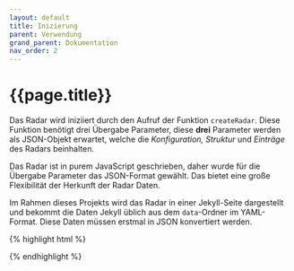 ```yaml
---
layout: default
title: Inizierung
parent: Verwendung
grand_parent: Dokumentation
nav_order: 2
---
```


# {{page.title}}

Das Radar wird iniziiert durch den Aufruf der Funktion `createRadar`. Diese Funktion benötigt drei Übergabe Parameter, diese **drei** Parameter werden als JSON-Objekt erwartet, welche die _Konfiguration, Struktur_ und _Einträge_ des Radars beinhalten.

Das Radar ist in purem JavaScript geschrieben, daher wurde für die Übergabe Parameter das JSON-Format gewählt. Das bietet eine große Flexibilität der Herkunft der Radar Daten.

Im Rahmen dieses Projekts wird das Radar in einer Jekyll-Seite dargestellt und bekommt die Daten Jekyll üblich aus dem `data`-Ordner im YAML-Format. Diese Daten müssen erstmal in JSON konvertiert werden.

<!-- WICHTIG: Die ID´s von dem zuvor erstellten `<div>`-Tag und der in der Config-Datei müssen übereinstimmen! -->

{% highlight html %}
<script type="module">{% raw %} 
    var config = {{ site.data.intiaRadarConfig | jsonify }};
    var entries = {{ site.data.intiaRadarEntries | jsonify }};
    var structure = {{ site.data.intiaRadarStructure | jsonify }};
    {% endraw %}
    import {createRadar} from "/src/radar/radar.js";
    createRadar(config, entries, structure);
</script>
{% endhighlight %}